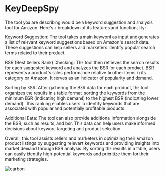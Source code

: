 # KeyDeepSpy


The tool you are describing would be a keyword suggestion and analysis tool for Amazon. Here's a breakdown of its features and functionality:

Keyword Suggestion: The tool takes a main keyword as input and generates a list of relevant keyword suggestions based on Amazon's search data. These suggestions can help sellers and marketers identify popular search terms related to their product.

BSR (Best Sellers Rank) Checking: The tool then retrieves the search results for each suggested keyword and analyzes the BSR for each product. BSR represents a product's sales performance relative to other items in its category on Amazon. It serves as an indicator of popularity and demand.

Sorting by BSR: After gathering the BSR data for each product, the tool organizes the results in a table format, sorting the keywords from the minimum BSR (indicating high demand) to the highest BSR (indicating lower demand). This ranking enables users to identify keywords that are associated with popular and potentially profitable products.

Additional Data: The tool can also provide additional information alongside the BSR, such as results, and bsr. This data can help users make informed decisions about keyword targeting and product selection.

Overall, this tool assists sellers and marketers in optimizing their Amazon product listings by suggesting relevant keywords and providing insights into market demand through BSR analysis. By sorting the results in a table, users can easily identify high-potential keywords and prioritize them for their marketing strategies.

![carbon](https://github.com/zox47/amazonkeyword/assets/53087330/3588dd77-dfab-4994-8a9c-148eb16195fc)
